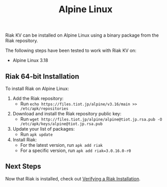 ﻿---
title_supertext: "Installing on"
title: "Alpine Linux"
description: "installing Riak on Alpine Linux"
project: "riak_kv"
project_version: 3.0.16
menu:
  riak_kv-3.0.16:
    name: "Alpine Linux"
    identifier: "installing_alpine_linux"
    weight: 301
    parent: "installing"
since: 3.0.9
version_history:
  in: "3.0.9+"
toc: true
aliases:
  - /riak/3.0.16/ops/building/installing/installing-on-alpine-linux
  - /riak/kv/3.0.16/ops/building/installing/installing-on-alpine-linux
  - /riak/3.0.16/installing/alpine-linux/
  - /riak/kv/3.0.16/installing/alpine-linux/
---

[security index]: {{<baseurl>}}riak/kv/3.0.16/using/security/
[install source erlang]: {{<baseurl>}}riak/kv/3.0.16/setup/installing/source/erlang
[install verify]: {{<baseurl>}}riak/kv/3.0.16/setup/installing/verify

Riak KV can be installed on Alpine Linux using a binary
package from the Riak repository.

The following steps have been tested to work with Riak KV on:

* Alpine Linux 3.18

## Riak 64-bit Installation

To install Riak on Alpine Linux:

1. Add the Riak repository:
   * Run `echo https://files.tiot.jp/alpine/v3.16/main >> /etc/apk/repositories`
2. Download and install the Riak repository public key:
   * Run `wget http://files.tiot.jp/alpine/alpine@tiot.jp.rsa.pub -O /etc/apk/keys/alpine@tiot.jp.rsa.pub`
3. Update your list of packages:
   * Run `apk update`
4. Install Riak:
   * For the latest version, run `apk add riak`
   * For a specific version, run `apk add riak=3.0.16.0-r0`

## Next Steps

Now that Riak is installed, check out [Verifying a Riak Installation][install verify].
